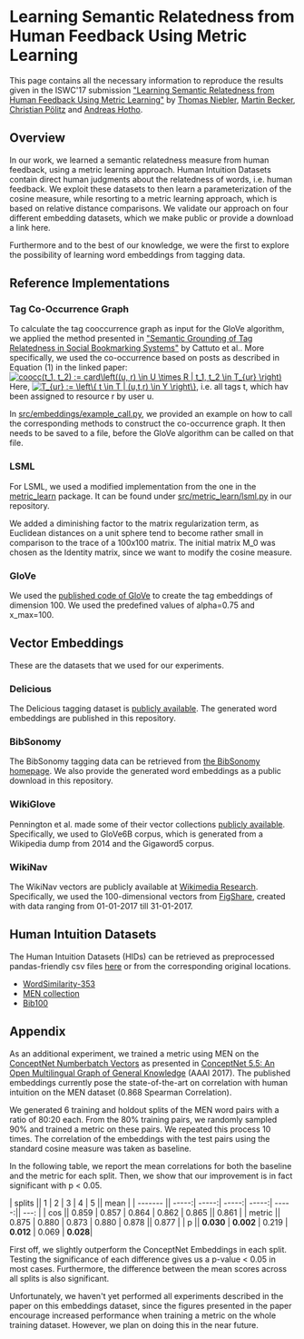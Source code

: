 # Learning Semantic Relatedness from Human Feedback Using Metric Learning

This page contains all the necessary information to reproduce the results given in the ISWC'17 submission
["Learning Semantic Relatedness from Human Feedback Using Metric Learning"](https://arxiv.org/abs/1705.07425)
by
[Thomas Niebler](http://www.dmir.uni-wuerzburg.de/staff/niebler),
[Martin Becker](http://www.dmir.uni-wuerzburg.de/staff/martinbecker),
[Christian Pölitz](http://www.dmir.uni-wuerzburg.de/staff/christian_poelitz) and
[Andreas Hotho](http://www.dmir.uni-wuerzburg.de/staff/hotho).

## Overview
In our work, we learned a semantic relatedness measure from human feedback, using a metric learning approach.
Human Intuition Datasets contain direct human judgments about the relatedness of words, i.e. human feedback.
We exploit these datasets to then learn a parameterization of the cosine measure, while resorting to
a metric learning approach, which is based on relative distance comparisons. We validate our approach on four
different embedding datasets, which we make public or provide a download a link here.

Furthermore and to the best of our knowledge, we were the first to explore the possibility of learning
word embeddings from tagging data.

## Reference Implementations
### Tag Co-Occurrence Graph
To calculate the tag cooccurrence graph as input for the GloVe algorithm, we applied
the method presented in ["Semantic Grounding of Tag Relatedness in Social Bookmarking Systems"](https://www.bibsonomy.org/bibtex/23d13a333db2d59968b6afda906006286/thoni)
by Cattuto et al.. More specifically, we used the co-occurrence based on posts as described in
Equation (1) in the linked paper:
<a href="https://www.codecogs.com/eqnedit.php?latex=coocc(t_1,&space;t_2)&space;:=&space;card\left((u,&space;r)&space;\in&space;U&space;\times&space;R&space;|&space;t_1,&space;t_2&space;\in&space;T_{ur}&space;\right)" target="_blank"><img src="https://latex.codecogs.com/gif.latex?coocc(t_1,&space;t_2)&space;:=&space;card\left((u,&space;r)&space;\in&space;U&space;\times&space;R&space;|&space;t_1,&space;t_2&space;\in&space;T_{ur}&space;\right)" title="coocc(t_1, t_2) := card\left((u, r) \in U \times R | t_1, t_2 \in T_{ur} \right)" /></a>
Here, <a href="https://www.codecogs.com/eqnedit.php?latex=T_{ur}&space;:=&space;\left\{&space;t&space;\in&space;T&space;|&space;(u,t,r)&space;\in&space;Y&space;\right\}" target="_blank"><img src="https://latex.codecogs.com/gif.latex?T_{ur}&space;:=&space;\left\{&space;t&space;\in&space;T&space;|&space;(u,t,r)&space;\in&space;Y&space;\right\}" title="T_{ur} := \left\{ t \in T | (u,t,r) \in Y \right\}" /></a>, i.e. all tags t, which hav been assigned
to resource r by user u.

In [src/embeddings/example_call.py](https://github.com/thomasniebler/semantics-metriclearning/blob/master/src/embeddings/example_call.py), we provided an example
on how to call the corresponding methods to construct the co-occurrence graph. It then needs to be saved to a file, before
the GloVe algorithm can be called on that file.

### LSML
For LSML, we used a modified implementation from the one in the [metric_learn](https://github.com/all-umass/metric-learn) package.
It can be found under [src/metric_learn/lsml.py](https://github.com/thomasniebler/semantics-metriclearning/blob/master/src/metric_learn/lsml.py)
in our repository.

We added a diminishing factor to the matrix regularization term, as Euclidean distances on a unit sphere tend to become
rather small in comparison to the trace of a 100x100 matrix. The initial matrix M_0 was chosen as the Identity matrix,
since we want to modify the cosine measure.

### GloVe
We used the [published code of GloVe](https://nlp.stanford.edu/projects/glove/) to create the tag embeddings of
dimension 100. We used the predefined values of alpha=0.75 and x_max=100.

## Vector Embeddings
These are the datasets that we used for our experiments.

### Delicious
The Delicious tagging dataset is [publicly available](http://www.zubiaga.org/datasets/socialbm0311).
The generated word embeddings are published in this repository. 

### BibSonomy
The BibSonomy tagging data can be retrieved from [the BibSonomy homepage](https://www.kde.cs.uni-kassel.de/bibsonomy/dumps/).
We also provide the generated word embeddings as a public download in this repository. 

### WikiGlove
Pennington et al. made some of their vector collections [publicly available](https://nlp.stanford.edu/projects/glove/).
Specifically, we used to GloVe6B corpus, which is generated from a Wikipedia dump from 2014 and the Gigaword5 corpus.

### WikiNav
The WikiNav vectors are publicly available at [Wikimedia Research](https://meta.wikimedia.org/wiki/Research:Wikipedia_Navigation_Vectors).
Specifically, we used the 100-dimensional vectors from [FigShare](https://figshare.com/articles/Wikipedia_Vectors/3146878), created
with data ranging from 01-01-2017 till 31-01-2017.

## Human Intuition Datasets
The Human Intuition Datasets (HIDs) can be retrieved as preprocessed pandas-friendly csv files 
[here](http://www.thomas-niebler.de/dataset-collection-for-evaluating-semantic-relatedness/)
or from the corresponding original locations.
* [WordSimilarity-353](http://www.cs.technion.ac.il/~gabr/resources/data/wordsim353/wordsim353.html)
* [MEN collection](https://staff.fnwi.uva.nl/e.bruni/MEN)
* [Bib100](http://dmir.org/datasets/bib100/)


## Appendix
As an additional experiment, we trained a metric using MEN on the [ConceptNet Numberbatch Vectors](https://github.com/commonsense/conceptnet-numberbatch/tree/16.09)
as presented in [ConceptNet 5.5: An Open Multilingual Graph of General Knowledge](https://arxiv.org/abs/1612.03975) (AAAI 2017).
The published embeddings currently pose the state-of-the-art on correlation with human intuition on the MEN dataset (0.868 Spearman Correlation).

We generated 6 training and holdout splits of the MEN word pairs with a ratio of 80:20 each. From the 80% training pairs, we randomly sampled
90% and trained a metric on these pairs. We repeated this process 10 times. The correlation of the embeddings with the test pairs using the 
standard cosine measure was taken as baseline.

In the following table, we report the mean correlations for both the baseline and the metric for each split.
Then, we show that our improvement is in fact significant with p < 0.05.

| splits  || 1     | 2     | 3     | 4     | 5     || mean  |
| ------- || -----:| -----:| -----:| -----:| -----:|| ---:  |
| cos     || 0.859 | 0.857 | 0.864 | 0.862 | 0.865 || 0.861 |
| metric  || 0.875 | 0.880 | 0.873 | 0.880 | 0.878 || 0.877 |
| p       || **0.030** | **0.002** | 0.219 | **0.012** | 0.069 | **0.028**|

First off, we slightly outperform the ConceptNet Embeddings in each split. Testing the significance of each 
difference gives us a p-value < 0.05 in most cases. Furthermore, the difference between the mean scores across
all splits is also significant.

Unfortunately, we haven't yet performed all experiments described in the paper on this embeddings dataset, since the figures
presented in the paper encourage increased performance when training a metric on the whole training dataset. However, we plan on
doing this in the near future.